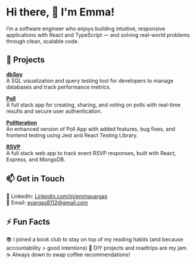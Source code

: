 # Hi there, 👋 I'm Emma!

I’m a software engineer who enjoys building intuitive, responsive applications with React and TypeScript — and solving real-world problems through clean, scalable code.

## 🚧 Projects

**[dbSpy](https://github.com/emma-vargas/dbSpy)**  
A SQL visualization and query testing tool for developers to manage databases and track performance metrics.

**[Poll](https://github.com/emma-vargas/Poll-Sharks)**  
A full stack app for creating, sharing, and voting on polls with real-time results and secure user authentication.

**[PollIteration](https://github.com/emma-vargas/Dangerous-Noodle-Cosmo/Cosmopolliton)**  
An enhanced version of Poll App with added features, bug fixes, and frontend testing using Jest and React Testing Library.

**[RSVP](https://github.com/emma-vargas/my-rsvp-app)**  
A full stack web app to track event RSVP responses, built with React, Express, and MongoDB.

## 📫 Get in Touch

🔗 LinkedIn: [Linkedin.com/in/emmavargas](https://www.linkedin.com/in/emmavargas/)  
📧 Email: evargas8112@gmail.com  

## ⚡ Fun Facts

📚 I joined a book club to stay on top of my reading habits (and because accountability > good intentions)
🧩 DIY projects and roadtrips are my jam  
☕ Always down to swap coffee recommendations!
